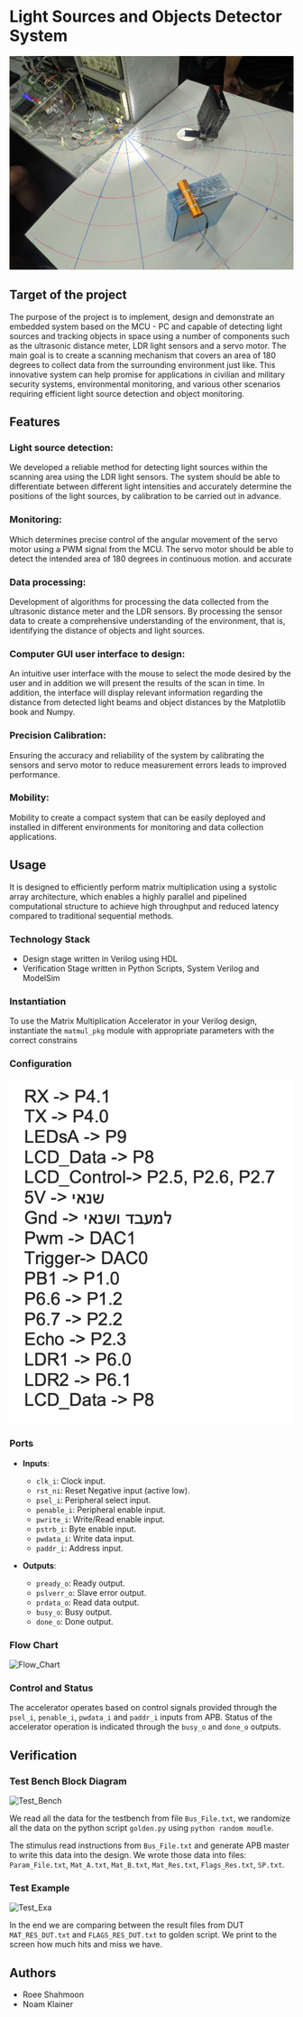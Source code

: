 # Light Sources and Objects Detector System

![light_detector](Images/light_detector.jpeg)

## Target of the project 
 The purpose of the project is to implement, design and demonstrate an embedded system based on the MCU - PC and capable of detecting light sources and tracking objects in space 
 using a number of components such as the ultrasonic distance meter, LDR light sensors and a servo motor. The main goal is to create a scanning mechanism that covers an area 
 of 180 degrees to collect data from the surrounding environment just like.
 This innovative system can help promise for applications in civilian and military security systems, environmental monitoring, and various other scenarios requiring efficient 
 light source detection and object monitoring.

## Features

### Light source detection:
 We developed a reliable method for detecting light sources within the scanning area using the LDR light sensors. The system should be able to differentiate 
 between different light intensities and accurately determine the positions of the light sources, by calibration to be carried out in advance.

### Monitoring:
 Which determines precise control of the angular movement of the servo motor using a PWM signal from the MCU. The servo motor should be able to detect the intended area of 180 
 degrees in continuous motion. and accurate


### Data processing:
 Development of algorithms for processing the data collected from the ultrasonic distance meter and the LDR sensors. By processing the sensor data to create a comprehensive 
 understanding of the environment, that is, identifying the distance of objects and light sources.

### Computer GUI user interface to design:
 An intuitive user interface with the mouse to select the mode desired by the user and in addition we will present the results of the scan in time. In addition, the interface will 
 display relevant information regarding the distance from detected light beams and object distances by the Matplotlib book and Numpy.

### Precision Calibration: 
 Ensuring the accuracy and reliability of the system by calibrating the sensors and servo motor to reduce measurement errors leads to improved performance.

### Mobility:
 Mobility to create a compact system that can be easily deployed and installed in different environments for monitoring and data collection applications.

## Usage
It is designed to efficiently perform matrix multiplication using a systolic array architecture, which enables a highly parallel
and pipelined computational structure to achieve high throughput and reduced latency compared to traditional sequential methods.

### Technology Stack

- Design stage written in Verilog using HDL
- Verification Stage written in Python Scripts, System Verilog and ModelSim

### Instantiation

To use the Matrix Multiplication Accelerator in your Verilog design, instantiate the `matmul_pkg` module with appropriate parameters with the correct constrains

### Configuration
![Config](Images/Config.png)

### Ports

- **Inputs**:
  - `clk_i`: Clock input.
  - `rst_ni`: Reset Negative input (active low).
  - `psel_i`: Peripheral select input.
  - `penable_i`: Peripheral enable input.
  - `pwrite_i`: Write/Read enable input.
  - `pstrb_i`: Byte enable input.
  - `pwdata_i`: Write data input.
  - `paddr_i`: Address input.

- **Outputs**:
  - `pready_o`: Ready output.
  - `pslverr_o`: Slave error output.
  - `prdata_o`: Read data output.
  - `busy_o`: Busy output.
  - `done_o`: Done output.

### Flow Chart

![Flow_Chart](/doc/Images/Flow_Chart.png)

### Control and Status

The accelerator operates based on control signals provided through the `psel_i`, `penable_i`, `pwdata_i` and `paddr_i` inputs from APB.
Status of the accelerator operation is indicated through the `busy_o` and `done_o` outputs.

## Verification 

### Test Bench Block Diagram

![Test_Bench](/doc/Images/Test_Bench.png)

We read all the data for the testbench from file `Bus_File.txt`, we randomize all the data on the python script `golden.py` using `python random moudle`.

The stimulus read instructions from  `Bus_File.txt` and generate APB master to write this data into the design.
 We wrote those data into files:
 `Param_File.txt`,
 `Mat_A.txt`,
 `Mat_B.txt`,
 `Mat_Res.txt`,
 `Flags_Res.txt`,
 `SP.txt`.

### Test Example

 ![Test_Exa](/doc/Images/Test_Exa.png)

In the end we are comparing between the result files from DUT `MAT_RES_DUT.txt` and `FLAGS_RES_DUT.txt` to golden script. 
We print to the screen how much hits and miss we have.


## Authors

- Roee Shahmoon
- Noam Klainer 
